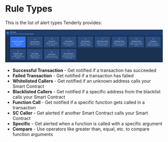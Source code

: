 # Rule Types

This is the list of alert types Tenderly provides:

![](../../.gitbook/assets/image%20%2855%29.png)

* **Successful Transaction** - Get notified if a transaction has succeeded
* **Failed Transaction** - Get notified if a transaction has failed
* **Whitelisted Callers** - Get notified if an unknown address calls your Smart Contract
* **Blacklisted Callers** - Get notified if a specific address from the blacklist calls your Smart Contract
* **Function Call** - Get notified if a specific function gets called in a transaction
* **SC Caller** - Get alerted if another Smart Contract calls your Smart Contract
* **Specific** - Get alerted when a function is called with a specific argument
* **Compare** - Use operators like greater than, equal, etc. to compare function arguments



